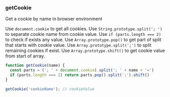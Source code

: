 ### getCookie

Get a cookie by name in browser environment

Use `document.cookie` to get all cookies.
Use `String.prototype.split('; ')` to separate cookie name from cookie value.
Use `if (parts.length === 2)` to check if exists any value.
Use `Array.prototype.pop()` to get part of split that starts with cookie value.
Use `Array.prototype.split(';')` to split remaining cookies if exist.
Use `Array.prototype.shift()` to get cookie value from start of array.

```js
function getCookie(name) {
  const parts = ('; ' + document.cookie).split('; ' + name + '=')
  if (parts.length === 2) return parts.pop().split(';').shift()
}
```

```js
getCookie('cookieName'); // cookieValue
```
